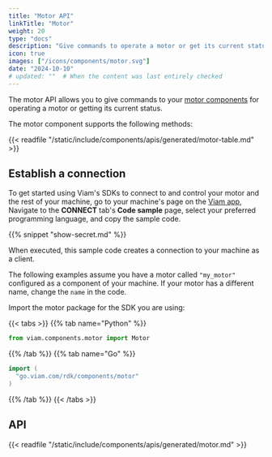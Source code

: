 ```yaml
---
title: "Motor API"
linkTitle: "Motor"
weight: 20
type: "docs"
description: "Give commands to operate a motor or get its current status."
icon: true
images: ["/icons/components/motor.svg"]
date: "2024-10-10"
# updated: ""  # When the content was last entirely checked
---
```


The motor API allows you to give commands to your [motor components](/components/motor/) for operating a motor or getting its current status.

The motor component supports the following methods:

{{< readfile "/static/include/components/apis/generated/motor-table.md" >}}

## Establish a connection

To get started using Viam's SDKs to connect to and control your motor and the rest of your machine, go to your machine's page on the [Viam app](https://app.viam.com),
Navigate to the **CONNECT** tab's **Code sample** page, select your preferred programming language, and copy the sample code.

{{% snippet "show-secret.md" %}}

When executed, this sample code creates a connection to your machine as a client.

The following examples assume you have a motor called `"my_motor"` configured as a component of your machine.
If your motor has a different name, change the `name` in the code.

Import the motor package for the SDK you are using:

{{< tabs >}}
{{% tab name="Python" %}}

```python
from viam.components.motor import Motor
```

{{% /tab %}}
{{% tab name="Go" %}}

```go
import (
  "go.viam.com/rdk/components/motor"
)
```

{{% /tab %}}
{{< /tabs >}}

## API

{{< readfile "/static/include/components/apis/generated/motor.md" >}}

